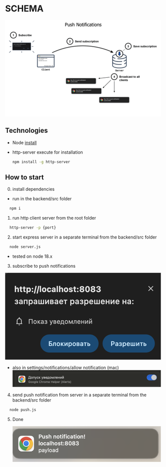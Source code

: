 # SCHEMA

![schema image](./images/schema.png)

## Technologies

- Node [install](https://nodejs.org/en/learn/getting-started/how-to-install-nodejs)
- http-server execute for installation
  
  ```sh
  npm install -g http-server
  ```

## How to start

0. install dependencies

* run in the backend/src folder

```sh
  npm i
```

1. run http client server from the root folder

```sh
  http-server -p {port}
```

2. start express server in a separate terminal from the backend/src folder

```sh
  node server.js
```

- tested on node 18.x

3. subscribe to push notifications

![screen1](./images/screen1.png)

- also in settings/notifications/allow notification (mac)
  ![screen2](./images/screen2.png)

4. send push notification from server in a separate terminal from the backend/src folder

```sh
  node push.js
```

5. Done
   
   ![screen3](./images/screen3.png)
